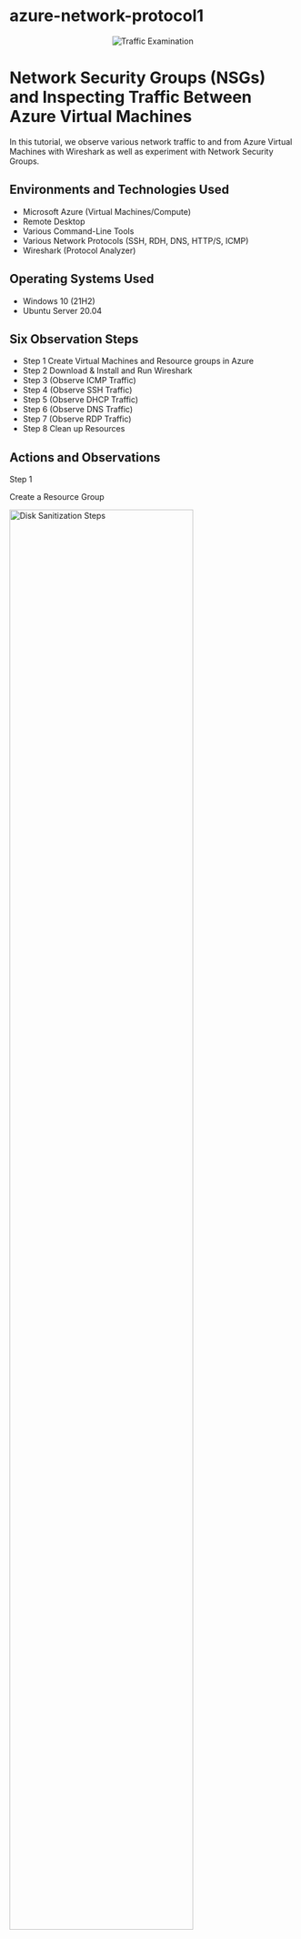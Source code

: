 # azure-network-protocol1
<p align="center">
<img src="https://i.imgur.com/Ua7udoS.png" alt="Traffic Examination"/>
</p>

<h1>Network Security Groups (NSGs) and Inspecting Traffic Between Azure Virtual Machines</h1>
In this tutorial, we observe various network traffic to and from Azure Virtual Machines with Wireshark as well as experiment with Network Security Groups. <br />


<h2>Environments and Technologies Used</h2>

- Microsoft Azure (Virtual Machines/Compute)
- Remote Desktop
- Various Command-Line Tools
- Various Network Protocols (SSH, RDH, DNS, HTTP/S, ICMP)
- Wireshark (Protocol Analyzer)

<h2>Operating Systems Used </h2>

- Windows 10 (21H2)
- Ubuntu Server 20.04

<h2> Six Observation Steps</h2>

- Step 1
Create Virtual Machines and Resource groups in Azure
- Step 2
Download & Install and Run Wireshark
- Step 3
(Observe ICMP Traffic)
- Step 4
(Observe SSH Traffic)
- Step 5
(Observe DHCP Traffic)
- Step 6
 (Observe DNS Traffic)
- Step 7
(Observe RDP Traffic)
- Step 8
Clean up Resources


<h2>Actions and Observations</h2>


Step 1
 
Create a Resource Group
 <p>
<img src="https://i.imgur.com/FSN4J0C.png" height="80%" width="80%" alt="Disk Sanitization Steps"/>
</p>
<p>
Create a Windows 10 Virtual Machine (VM)
While creating the VM, select the previously created Resource Group
While creating the VM, allow it to create a new Virtual Network (Vnet) and Subnet
Create a Linux (Ubuntu) VM
 <p>
<img src="https://i.imgur.com/v3qZhrC.png" height="80%" width="80%" alt="Disk Sanitization Steps"/>
</p>
<p>
While create the VM, select the previously created Resource Group and Vnet
Observe Your Virtual Network within Network Watcher

Step 2
Use Remote Desktop to connect to your Windows 10 Virtual Machine
Within your Windows 10 Virtual Machine, 
 <p>
<img src="https://i.imgur.com/kcgxuQf.png" height="80%" width="80%" alt="Disk Sanitization Steps"/>
</p>
<p>
Install Wireshark
  <p>
<img src="https://i.imgur.com/l1SyDKT.jpg" height="80%" width="80%" alt="Disk Sanitization Steps"/>
</p>
<p>
Open Wireshark and filter for ICMP traffic only
  <p>
<img src="https://i.imgur.com/nRhFze9.jpg" height="80%" width="80%" alt="Disk Sanitization Steps"/>
</p>
<p>
Retrieve the private IP address of the Ubuntu VM and attempt to ping it from within the Windows 10 VM
Observe ping requests and replies within WireShark
  <p>
<img src="https://i.imgur.com/TGMkrPg.jpg" height="80%" width="80%" alt="Disk Sanitization Steps"/>
</p>
<p>
From The Windows 10 VM, open command line or PowerShell and attempt to ping a public website (such as www.google.com) 
 and observe the traffic in WireShark
  <p>
<img src="https://i.imgur.com/5KV4sXI.jpg" height="80%" width="80%" alt="Disk Sanitization Steps"/>
</p>
<p>
Initiate a perpetual/non-stop ping from your Windows 10 VM to your Ubuntu VM
  <p>
<img src="https://i.imgur.com/aNMjeuU.jpg" height="80%" width="80%" alt="Disk Sanitization Steps"/>
</p>
<p>
Open the Network Security Group your Ubuntu VM is using and disable incoming (inbound) ICMP traffic
Back in the Windows 10 VM, observe the ICMP traffic in WireShark and the command line Ping activity
  <p>
<img src="https://i.imgur.com/R5txShY.jpg" height="80%" width="80%" alt="Disk Sanitization Steps"/>
</p>
<p>
Re-enable ICMP traffic for the Network Security Group your Ubuntu VM is using
Back in the Windows 10 VM, observe the ICMP traffic in WireShark and the command line Ping activity (should start working)
Stop the ping activity
 <p>
<img src=" https://i.imgur.com/n1NnN0D.jpg" height="80%" width="80%" alt="Disk Sanitization Steps"/>
</p>
<p>
 
Back in Wireshark, filter for SSH traffic only
  <p>
<img src="https://i.imgur.com/kcgxuQf.png" height="80%" width="80%" alt="Disk Sanitization Steps"/>
</p>
<p>
From your Windows 10 VM, “SSH into” your Ubuntu Virtual Machine (via its private IP address)
Type commands (username, pwd, etc) into the linux SSH connection and observe SSH traffic spam in WireShark
Exit the SSH connection by typing ‘exit’ and pressing [Enter]

.
</p>
<br />

 
Back in Wireshark, filter for DHCP traffic only
 <p>
<img src="https://i.imgur.com/kcgxuQf.png" height="80%" width="80%" alt="Disk Sanitization Steps"/>
</p>
<p>
From your Windows 10 VM, attempt to issue your VM a new IP address from the command line (ipconfig /renew)
Observe the DHCP traffic appearing in WireShark

 
Back in Wireshark, filter for DNS traffic only
  <p>
<img src="https://i.imgur.com/kcgxuQf.png" height="80%" width="80%" alt="Disk Sanitization Steps"/>
</p>
<p>
From your Windows 10 VM within a command line, use nslookup to see what google.com and disney.com’s IP addresses are
Observe the DNS traffic being show in WireShark


Back in Wireshark, filter for RDP traffic only (tcp.port == 3389)
  <p>
<img src="https://i.imgur.com/kcgxuQf.png" height="80%" width="80%" alt="Disk Sanitization Steps"/>
</p>
<p>
Observe the immediate non-stop spam of traffic? Why do you think it’s non-stop spamming vs only showing traffic when you do an activity?
Answer: because the RDP (protocol) is constantly showing you a live stream from one computer to another, therefor traffic is always being transmitted


 
Close your Remote Desktop connection
Delete the Resource Group(s) created at the beginning of this lab
Verify Resource Group Deletion
 


</p>
<br />

